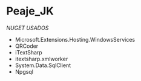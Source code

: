 # Peaje_JK
*NUGET USADOS*
- Microsoft.Extensions.Hosting.WindowsServices
- QRCoder
- iTextSharp
- itextsharp.xmlworker
- System.Data.SqlClient
- Npgsql